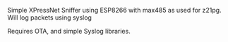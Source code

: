 Simple XPressNet Sniffer using ESP8266 with max485 as used for z21pg.
Will log packets using syslog

Requires OTA, and simple Syslog libraries.
